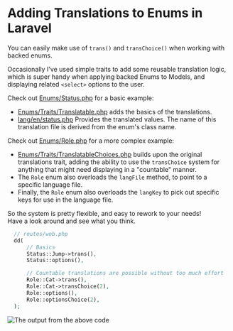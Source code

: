 # Adding Translations to Enums in Laravel

You can easily make use of `trans()` and `transChoice()` when working with backed enums.

Occasionally I've used simple traits to add some reusable translation logic, which is super handy when applying backed Enums to Models, and displaying related `<select>` options to the user.

Check out [Enums/Status.php](app/Enums/Status.php) for a basic example:

- [Enums/Traits/Translatable.php](app/Enums/Traits/Translatable.php) adds the basics of the translations.
- [lang/en/status.php](lang/en/status.php) Provides the translated values. The name of this translation file is derived from the enum's class name.

Check out [Enums/Role.php](app/Enums/Role.php) for a more complex example:

- [Enums/Traits/TranslatableChoices.php](app/Enums/Traits/TranslatableChoices.php) builds upon the original translations trait, adding the ability to use the `transChoice` system for anything that might need displaying in a "countable" manner.
- The `Role` enum also overloads the `langFile` method, to point to a specific language file.
- Finally, the `Role` enum also overloads the `langKey` to pick out specific keys for use in the language file.

So the system is pretty flexible, and easy to rework to your needs!  
Have a look around and see what you think.

```php
  // routes/web.php
  dd(
      // Basics
      Status::Jump->trans(),
      Status::options(),

      // Countable translations are possible without too much effort
      Role::Cat->trans(),
      Role::Cat->transChoice(2),
      Role::options(),
      Role::optionsChoice(2),
  );
```

![The output from the above code](https://github.com/user-attachments/assets/63bf2fed-9fdc-46b5-8006-9ce1650782b1)

